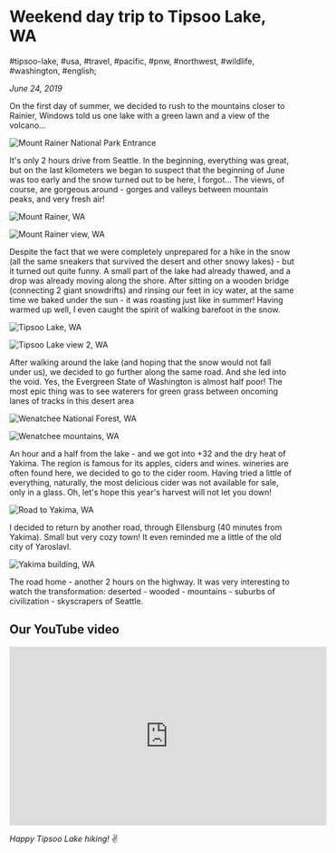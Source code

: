 # Weekend day trip to Tipsoo Lake, WA

#tipsoo-lake, #usa, #travel, #pacific, #pnw, #northwest, #wildlife, #washington, #english;

_June 24, 2019_

On the first day of summer, we decided to rush to the mountains closer to Rainier, Windows told us one lake with a green lawn and a view of the volcano...

![Mount Rainer National Park Entrance](/images/weekend-day-trip-to-tipsoo-lake-wa/2.jpg "Mount Rainer National Park Entrance")

It's only 2 hours drive from Seattle.
In the beginning, everything was great, but on the last kilometers we began to suspect that the beginning of June was too early and the snow turned out to be here, I forgot... The views, of course, are gorgeous around - gorges and valleys between mountain peaks, and very fresh air!

![Mount Rainer, WA](/images/weekend-day-trip-to-tipsoo-lake-wa/1.jpg "Mount Rainer, WA")

![Mount Rainer view, WA](/images/weekend-day-trip-to-tipsoo-lake-wa/3.jpg "Mount Rainer view, WA")

Despite the fact that we were completely unprepared for a hike in the snow (all the same sneakers that survived the desert and other snowy lakes) - but it turned out quite funny. A small part of the lake had already thawed, and a drop was already moving along the shore. After sitting on a wooden bridge (connecting 2 giant snowdrifts) and rinsing our feet in icy water, at the same time we baked under the sun - it was roasting just like in summer! Having warmed up well, I even caught the spirit of walking barefoot in the snow.

![Tipsoo Lake, WA](/images/weekend-day-trip-to-tipsoo-lake-wa/4.jpg "Tipsoo Lake, WA")

![Tipsoo Lake view 2, WA](/images/weekend-day-trip-to-tipsoo-lake-wa/5.jpg "Tipsoo Lake view 2, WA")

After walking around the lake (and hoping that the snow would not fall under us), we decided to go further along the same road. And she led into the void. Yes, the Evergreen State of Washington is almost half poor! The most epic thing was to see waterers for green grass between oncoming lanes of tracks in this desert area

![Wenatchee National Forest, WA](/images/weekend-day-trip-to-tipsoo-lake-wa/6.jpg "Wenatchee National Forest, WA")

![Wenatchee mountains, WA](/images/weekend-day-trip-to-tipsoo-lake-wa/7.jpg "Wenatchee mountains, WA")

An hour and a half from the lake - and we got into +32 and the dry heat of Yakima. The region is famous for its apples, ciders and wines. wineries are often found here, we decided to go to the cider room. Having tried a little of everything, naturally, the most delicious cider was not available for sale, only in a glass. Oh, let's hope this year's harvest will not let you down!

![Road to Yakima, WA](/images/weekend-day-trip-to-tipsoo-lake-wa/8.jpg "Road to Yakima, WA")

I decided to return by another road, through Ellensburg (40 minutes from Yakima). Small but very cozy town! It even reminded me a little of the old city of Yaroslavl.

![Yakima building, WA](/images/weekend-day-trip-to-tipsoo-lake-wa/9.jpg "Yakima building, WA")

The road home - another 2 hours on the highway. It was very interesting to watch the transformation: deserted - wooded - mountains - suburbs of civilization - skyscrapers of Seattle.

## Our YouTube video

<iframe width="560" height="315" src="https://www.youtube.com/embed/kJkgoHDaCwk" title="YouTube video player" frameborder="0" allow="accelerometer; autoplay; clipboard-write; encrypted-media; gyroscope; picture-in-picture" allowfullscreen></iframe>

_Happy Tipsoo Lake hiking!_ :v:

